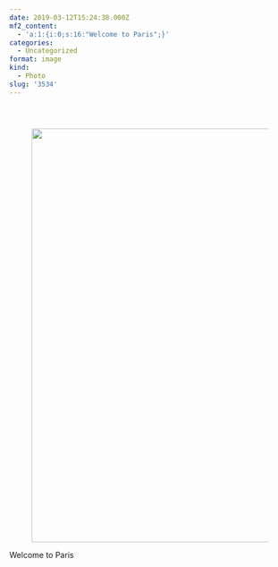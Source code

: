 ```yaml
---
date: 2019-03-12T15:24:38.000Z
mf2_content:
  - 'a:1:{i:0;s:16:"Welcome to Paris";}'
categories:
  - Uncategorized
format: image
kind:
  - Photo
slug: '3534'
---
```

<section class="response"> <header> </header> 

<div data-carousel-extra='{"blog_id":1,"permalink":"https:\/\/www.yergler.net\/2019\/03\/12\/3534\/"}' id='gallery-25' class='gallery galleryid-3534 gallery-columns-1 gallery-size-large'>
  <figure class='gallery-item'> 
  
  <div class='gallery-icon portrait'>
    <a href='https://www.yergler.net/wp-content/uploads/2019/03/igOh9MBG.jpg'><img width="660" height="739" src="https://www.yergler.net/wp-content/uploads/2019/03/igOh9MBG-915x1024.jpg" class="attachment-large size-large u-photo" alt="" loading="lazy" srcset="https://www.yergler.net/wp-content/uploads/2019/03/igOh9MBG-915x1024.jpg 915w, https://www.yergler.net/wp-content/uploads/2019/03/igOh9MBG-268x300.jpg 268w, https://www.yergler.net/wp-content/uploads/2019/03/igOh9MBG-768x859.jpg 768w, https://www.yergler.net/wp-content/uploads/2019/03/igOh9MBG.jpg 1080w" sizes="(max-width: 660px) 100vw, 660px" data-attachment-id="3535" data-permalink="https://www.yergler.net/2019/03/12/3534/igoh9mbg/" data-orig-file="https://www.yergler.net/wp-content/uploads/2019/03/igOh9MBG.jpg" data-orig-size="1080,1208" data-comments-opened="0" data-image-meta="{&quot;aperture&quot;:&quot;0&quot;,&quot;credit&quot;:&quot;&quot;,&quot;camera&quot;:&quot;&quot;,&quot;caption&quot;:&quot;&quot;,&quot;created_timestamp&quot;:&quot;0&quot;,&quot;copyright&quot;:&quot;&quot;,&quot;focal_length&quot;:&quot;0&quot;,&quot;iso&quot;:&quot;0&quot;,&quot;shutter_speed&quot;:&quot;0&quot;,&quot;title&quot;:&quot;&quot;,&quot;orientation&quot;:&quot;0&quot;}" data-image-title="igOh9MBG" data-image-description="" data-image-caption="" data-medium-file="https://www.yergler.net/wp-content/uploads/2019/03/igOh9MBG-268x300.jpg" data-large-file="https://www.yergler.net/wp-content/uploads/2019/03/igOh9MBG-915x1024.jpg" /></a>
  </div></figure>
</div></section> 

Welcome to Paris
